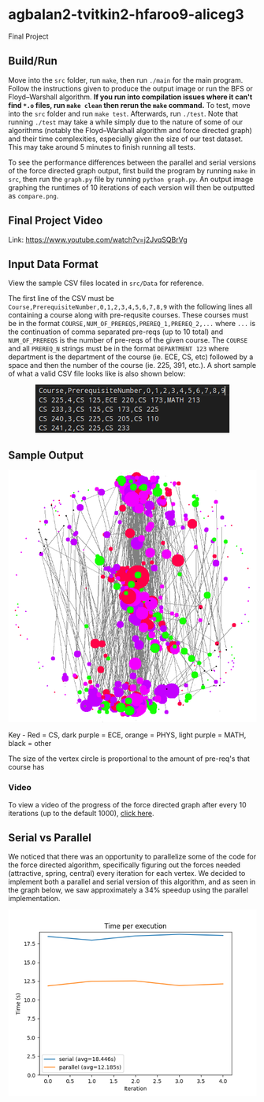 # agbalan2-tvitkin2-hfaroo9-aliceg3
Final Project


## Build/Run
Move into the `src` folder, run `make`, then run `./main` for the main program. Follow the instructions given to produce the output image or run the BFS or Floyd–Warshall algorithm.
**If you run into compilation issues where it can't find `*.o` files, run `make clean` then rerun the `make` command.**
To test, move into the `src` folder and run `make test`. Afterwards, run `./test`. Note that running `./test` may take a while simply due to the nature of some of our algorithms (notably the Floyd–Warshall algorithm and force directed graph) and their time complexities, especially given the size of our test dataset. This may take around 5 minutes to finish running all tests.

To see the performance differences between the parallel and serial versions of the force directed graph output, first build the program by running `make` in `src`, then run the `graph.py` file by running `python graph.py`. An output image graphing the runtimes of 10 iterations of each version will then be outputted as `compare.png`.

## Final Project Video
Link: https://www.youtube.com/watch?v=j2JvqSQBrVg

## Input Data Format
View the sample CSV files located in `src/Data` for reference.

The first line of the CSV must be `Course,PrerequisiteNumber,0,1,2,3,4,5,6,7,8,9` with the following lines all containing a course along with pre-requsite courses. These courses must be in the format `COURSE,NUM_OF_PREREQS,PREREQ_1,PREREQ_2,...` where `...` is the continuation of comma separated pre-reqs (up to 10 total) and `NUM_OF_PREREQS` is the number of pre-reqs of the given course. The `COURSE` and all `PREREQ_N` strings must be in the format `DEPARTMENT 123` where department is the department of the course (ie. ECE, CS, etc) followed by a space and then the number of the course (ie. 225, 391, etc.). A short sample of what a valid CSV file looks like is also shown below: 

<p align="center">
  <img src="src/imgs/input_sample.png">
</p>


## Sample Output
<p align="center">
  <img src="src/imgs/fdgOutput-readme.png">
</p>

Key - Red = CS, dark purple = ECE, orange = PHYS, light purple = MATH, black = other

The size of the vertex circle is proportional to the amount of pre-req's that course has 

### Video
To view a video of the progress of the force directed graph after every 10 iterations (up to the default 1000), [click here](https://drive.google.com/file/d/1mLWBelSP-glvxhf6Xs7jIjDdZR-e5StA/view?usp=sharing
).

## Serial vs Parallel
We noticed that there was an opportunity to parallelize some of the code for the force directed algorithm, specifically figuring out the forces needed (attractive, spring, central) every iteration for each vertex. We decided to implement both a parallel and serial version of this algorithm, and as seen in the graph below, we saw approximately a 34% speedup using the parallel implementation.

<p align="center">
  <img src="src/imgs/compare.png">
</p>